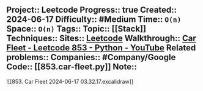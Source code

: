 Project:: Leetcode
Progress:: true
Created:: 2024-06-17
Difficulty:: #Medium 
Time:: `O(n)`
Space:: `O(n)`
Tags:: 
Topic:: [[Stack]]
Techniques:: 
Sites:: [Leetcode](https://leetcode.com/problems/car-fleet/description/)
Walkthrough:: [Car Fleet - Leetcode 853 - Python - YouTube](https://www.youtube.com/watch?v=Pr6T-3yB9RM)
Related problems:: 
Companies:: #Company/Google
Code:: [[853.car-fleet.py]]
Note:: 
---
![[853. Car Fleet 2024-06-17 03.32.17.excalidraw]]